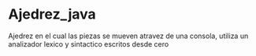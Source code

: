 # Ajedrez_java
Ajedrez en el cual las piezas se mueven atravez de una consola, utiliza un analizador lexico y sintactico escritos desde cero
